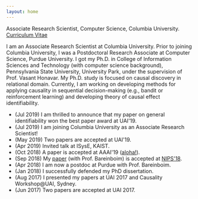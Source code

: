 ```yaml
---
layout: home
---
```

Associate Research Scientist, Computer Science, Columbia University. [Curriculum Vitae](/assets/cv.pdf)

I am an Associate Research Scientist at Columbia University. Prior to joining Columbia University, I was a Postdoctoral Research Associate at Computer Science, Purdue University.
I got my Ph.D. in College of Information Sciences and Technology (with computer science background), Pennsylvania State University, University Park, under the supervision of Prof. Vasant Honavar. 
My Ph.D. study is focused on causal discovery in relational domain. 
Currently, I am working on developing methods for applying causality in sequential decision-making (e.g., bandit or reinforcement learning)
and developing theory of causal effect identifiability.


- (Jul 2019) I am thrilled to announce that my paper on general identifiability won the best paper award at UAI'19.
- (Jul 2019) I am joining Columbia University as an Associate Research Scientist!
- (May 2019) Two papers are accepted at UAI'19.
- (Apr 2019) Invited talk at ISysE, KAIST. 
- (Oct 2018) A paper is accepted at AAAI'19 ([aloha!](https://aaai.org/Conferences/AAAI-19/aaai19call/)).
- (Sep 2018) My [paper](https://causalai.net/r36.pdf) (with Prof. Bareinboim) is accepted at [NIPS'18](https://nips.cc/Conferences/2018/Schedule?showEvent=11265). 
- (Apr 2018) I am now a postdoc at Purdue with Prof. Bareinboim.
- (Jan 2018) I successfully defended my PhD dissertation.
- (Aug 2017) I presented my papers at UAI 2017 and Causality Workshop@UAI, Sydney.
- (Jun 2017) Two papers are accepted at UAI 2017.


